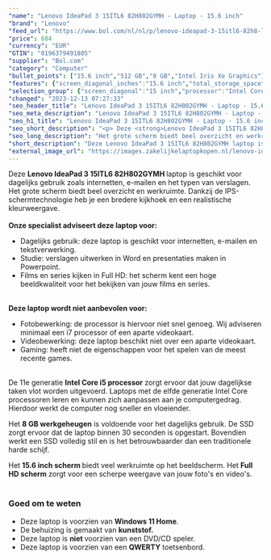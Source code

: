```yaml
---
"name": "Lenovo IdeaPad 3 15ITL6 82H802GYMH - Laptop - 15.6 inch"
"brand": "Lenovo"
"feed_url": "https://www.bol.com/nl/nl/p/lenovo-ideapad-3-15itl6-82h8-laptop-15-6-inch/9300000074329865"
"price": 604
"currency": "EUR"
"GTIN": "0196379491805"
"supplier": "Bol.com"
"category": "Computer"
"bullet_points": ["15.6 inch","512 GB","8 GB","Intel Iris Xe Graphics"]
"features": {"screen_diagonal_inches":"15.6 inch","total_storage_space":"512 GB","memory_size":"8 GB","graphics_card":"Intel Iris Xe Graphics"}
"selection_group": {"screen_diagonal":"15 inch","processor":"Intel Core i5","changed_price_past_3_days":false,"product_family":"Ideapad"}
"changed": "2023-12-13 07:27:33"
"seo_header_title": "Lenovo IdeaPad 3 15ITL6 82H802GYMH - Laptop - 15.6 inch"
"seo_meta_description": "Lenovo IdeaPad 3 15ITL6 82H802GYMH - Laptop - 15.6 inch"
"seo_h1_title": "Lenovo IdeaPad 3 15ITL6 82H802GYMH - Laptop - 15.6 inch"
"seo_short_description": "<p> Deze <strong>Lenovo IdeaPad 3 15ITL6 82H802GYMH </strong>laptop is geschikt voor dagelijks gebruik zoals internetten, e-mailen en het typen van verslagen."
"seo_long_description": "Het grote scherm biedt beel overzicht en werkruimte. Dankzij de IPS-schermtechnologie heb je een bredere kijkhoek en een realistische kleurweergave. <br /><br /><strong>Onze specialist adviseert deze laptop voor:</strong> </p> <ul> <li>Dagelijks gebruik: deze laptop is geschikt voor internetten, e-mailen en tekstverwerking. </li> <li>Studie: verslagen uitwerken in Word en presentaties maken in Powerpoint. </li> <li>Films en series kijken in Full HD: het scherm kent een hoge beeldkwaliteit voor het bekijken van jouw films en series. </li> </ul> <p> <br /><strong>Deze laptop wordt niet aanbevolen voor:</strong> </p> <ul> <li>Fotobewerking: de processor is hiervoor niet snel genoeg. Wij adviseren minimaal een i7 processor of een aparte videokaart. </li> <li>Videobewerking: deze laptop beschikt niet over een aparte videokaart. </li> <li>Gaming: heeft niet de eigenschappen voor het spelen van de meest recente games. </li> </ul> <p> <br />De 11e generatie <strong>Intel Core i5 processor</strong> zorgt ervoor dat jouw dagelijkse taken vlot worden uitgevoerd. Laptops met de elfde generatie Intel Core processoren leren en kunnen zich aanpassen aan je computergedrag. Hierdoor werkt de computer nog sneller en vloeiender. </p> <p> Het <strong>8</strong><strong> GB werkgeheugen</strong> is voldoende voor het dagelijks gebruik. De SSD zorgt ervoor dat de laptop binnen 30 seconden is opgestart. Bovendien werkt een SSD volledig stil en is het betrouwbaarder dan een traditionele harde schijf. </p> <p> Het <strong>15. 6 inch scherm </strong>biedt veel werkruimte op het beeldscherm. Het <strong>Full HD scherm</strong> zorgt voor een scherpe weergave van jouw foto's en video's. <br /><br /> </p> <h3>Goed om te weten</h3> <ul> <li>Deze laptop is voorzien van <strong>Windows 11 Home</strong>. </li> <li>De behuizing is gemaakt van <strong>kunststof. </strong></li> <li>Deze laptop is <strong>niet </strong>voorzien van een DVD/CD speler. </li> <li>Deze laptop is voorzien van een <strong>QWERTY</strong> toetsenbord. </li> </ul>"
"short_description": "Deze Lenovo IdeaPad 3 15ITL6 82H802GYMH laptop is geschikt voor dagelijks gebruik zoals internetten, e-mailen en het typen van verslagen. Het grote scherm biedt beel overzicht en werkruimte. Dankzij de IPS-schermtechnologie heb je een bredere kijkhoek en een realistische kleurweergave. Onze specialist adviseert deze laptop voor: Dagelijks gebruik: deze laptop is geschikt voor internetten, e-mailen en tekstverwerking. Studie: verslagen uitwerken in Word en presentaties maken in Powerpoint. Films en series kijken in Full HD: het scherm kent een hoge beeldkwaliteit voor het bekijken van jouw films en series. Deze laptop wordt niet aanbevolen voor: Fotobewerking: de processor is hiervoor niet snel genoeg. Wij adviseren minimaal een i7 processor of een aparte videokaart. Videobewerking: deze laptop beschikt niet over een aparte videokaart. Gaming: heeft niet de eigenschappen voor het spelen van de meest recente games. De 11e generatie Intel Core i5 processor zorgt ervoor dat jouw dagelijkse taken vlot worden uitgevoerd. Laptops met de elfde generatie Intel Core processoren leren en kunnen zich aanpassen aan je computergedrag. Hierdoor werkt de computer nog sneller en vloeiender. Het 8 GB werkgeheugen is voldoende voor het dagelijks gebruik. De SSD zorgt ervoor dat de laptop binnen 30 seconden is opgestart. Bovendien werkt een SSD volledig stil en is het betrouwbaarder dan een traditionele harde schijf. Het 15.6 inch scherm biedt veel werkruimte op het beeldscherm. Het Full HD scherm zorgt voor een scherpe weergave van jouw foto's en video's. Goed om te weten Deze laptop is voorzien van Windows 11 Home. De behuizing is gemaakt van kunststof. Deze laptop is niet voorzien van een DVD/CD speler. Deze laptop is voorzien van een QWERTY toetsenbord."
"external_image_url": "https://images.zakelijkelaptopkopen.nl/lenovo-ideapad-3-15itl6-82h8-laptop-15-6-inch.webp"
---
```


<p> Deze <strong>Lenovo IdeaPad 3 15ITL6 82H802GYMH </strong>laptop is geschikt voor dagelijks gebruik zoals internetten, e-mailen en het typen van verslagen. Het grote scherm biedt beel overzicht en werkruimte. Dankzij de IPS-schermtechnologie heb je een bredere kijkhoek en een realistische kleurweergave.<br /><br /><strong>Onze specialist adviseert deze laptop voor:</strong> </p> <ul> <li>Dagelijks gebruik: deze laptop is geschikt voor internetten, e-mailen en tekstverwerking.</li> <li>Studie: verslagen uitwerken in Word en presentaties maken in Powerpoint.</li> <li>Films en series kijken in Full HD: het scherm kent een hoge beeldkwaliteit voor het bekijken van jouw films en series.</li> </ul> <p> <br /><strong>Deze laptop wordt niet aanbevolen voor:</strong> </p> <ul> <li>Fotobewerking: de processor is hiervoor niet snel genoeg. Wij adviseren minimaal een i7 processor of een aparte videokaart.</li> <li>Videobewerking: deze laptop beschikt niet over een aparte videokaart.</li> <li>Gaming: heeft niet de eigenschappen voor het spelen van de meest recente games.</li> </ul> <p> <br />De 11e generatie <strong>Intel Core i5 processor</strong> zorgt ervoor dat jouw dagelijkse taken vlot worden uitgevoerd. Laptops met de elfde generatie Intel Core processoren leren en kunnen zich aanpassen aan je computergedrag. Hierdoor werkt de computer nog sneller en vloeiender. </p> <p> Het <strong>8</strong><strong> GB werkgeheugen</strong> is voldoende voor het dagelijks gebruik. De SSD zorgt ervoor dat de laptop binnen 30 seconden is opgestart. Bovendien werkt een SSD volledig stil en is het betrouwbaarder dan een traditionele harde schijf. </p> <p> Het <strong>15.6 inch scherm </strong>biedt veel werkruimte op het beeldscherm. Het <strong>Full HD scherm</strong> zorgt voor een scherpe weergave van jouw foto's en video's.<br /><br /> </p> <h3>Goed om te weten</h3> <ul> <li>Deze laptop is voorzien van <strong>Windows 11 Home</strong>. </li> <li>De behuizing is gemaakt van <strong>kunststof.</strong></li> <li>Deze laptop is <strong>niet </strong>voorzien van een DVD/CD speler.</li> <li>Deze laptop is voorzien van een <strong>QWERTY</strong> toetsenbord.</li> </ul>
